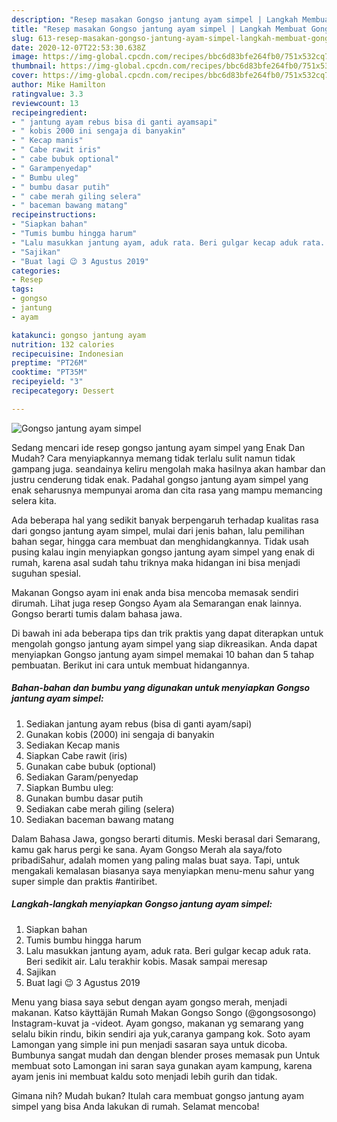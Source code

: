 ```yaml
---
description: "Resep masakan Gongso jantung ayam simpel | Langkah Membuat Gongso jantung ayam simpel Yang Paling Enak"
title: "Resep masakan Gongso jantung ayam simpel | Langkah Membuat Gongso jantung ayam simpel Yang Paling Enak"
slug: 613-resep-masakan-gongso-jantung-ayam-simpel-langkah-membuat-gongso-jantung-ayam-simpel-yang-paling-enak
date: 2020-12-07T22:53:30.638Z
image: https://img-global.cpcdn.com/recipes/bbc6d83bfe264fb0/751x532cq70/gongso-jantung-ayam-simpel-foto-resep-utama.jpg
thumbnail: https://img-global.cpcdn.com/recipes/bbc6d83bfe264fb0/751x532cq70/gongso-jantung-ayam-simpel-foto-resep-utama.jpg
cover: https://img-global.cpcdn.com/recipes/bbc6d83bfe264fb0/751x532cq70/gongso-jantung-ayam-simpel-foto-resep-utama.jpg
author: Mike Hamilton
ratingvalue: 3.3
reviewcount: 13
recipeingredient:
- " jantung ayam rebus bisa di ganti ayamsapi"
- " kobis 2000 ini sengaja di banyakin"
- " Kecap manis"
- " Cabe rawit iris"
- " cabe bubuk optional"
- " Garampenyedap"
- " Bumbu uleg"
- " bumbu dasar putih"
- " cabe merah giling selera"
- " baceman bawang matang"
recipeinstructions:
- "Siapkan bahan"
- "Tumis bumbu hingga harum"
- "Lalu masukkan jantung ayam, aduk rata. Beri gulgar kecap aduk rata. Beri sedikit air. Lalu terakhir kobis. Masak sampai meresap"
- "Sajikan"
- "Buat lagi 😉 3 Agustus 2019"
categories:
- Resep
tags:
- gongso
- jantung
- ayam

katakunci: gongso jantung ayam 
nutrition: 132 calories
recipecuisine: Indonesian
preptime: "PT26M"
cooktime: "PT35M"
recipeyield: "3"
recipecategory: Dessert

---
```



![Gongso jantung ayam simpel](https://img-global.cpcdn.com/recipes/bbc6d83bfe264fb0/751x532cq70/gongso-jantung-ayam-simpel-foto-resep-utama.jpg)

Sedang mencari ide resep gongso jantung ayam simpel yang Enak Dan Mudah? Cara menyiapkannya memang tidak terlalu sulit namun tidak gampang juga. seandainya keliru mengolah maka hasilnya akan hambar dan justru cenderung tidak enak. Padahal gongso jantung ayam simpel yang enak seharusnya mempunyai aroma dan cita rasa yang mampu memancing selera kita.

Ada beberapa hal yang sedikit banyak berpengaruh terhadap kualitas rasa dari gongso jantung ayam simpel, mulai dari jenis bahan, lalu pemilihan bahan segar, hingga cara membuat dan menghidangkannya. Tidak usah pusing kalau ingin menyiapkan gongso jantung ayam simpel yang enak di rumah, karena asal sudah tahu triknya maka hidangan ini bisa menjadi suguhan spesial.

Makanan Gongso ayam ini enak anda bisa mencoba memasak sendiri dirumah. Lihat juga resep Gongso Ayam ala Semarangan enak lainnya. Gongso berarti tumis dalam bahasa jawa.


Di bawah ini ada beberapa tips dan trik praktis yang dapat diterapkan untuk mengolah gongso jantung ayam simpel yang siap dikreasikan. Anda dapat menyiapkan Gongso jantung ayam simpel memakai 10 bahan dan 5 tahap pembuatan. Berikut ini cara untuk membuat hidangannya.

<!--inarticleads1-->

##### Bahan-bahan dan bumbu yang digunakan untuk menyiapkan Gongso jantung ayam simpel:

1. Sediakan  jantung ayam rebus (bisa di ganti ayam/sapi)
1. Gunakan  kobis (2000) ini sengaja di banyakin
1. Sediakan  Kecap manis
1. Siapkan  Cabe rawit (iris)
1. Gunakan  cabe bubuk (optional)
1. Sediakan  Garam/penyedap
1. Siapkan  Bumbu uleg:
1. Gunakan  bumbu dasar putih
1. Sediakan  cabe merah giling (selera)
1. Sediakan  baceman bawang matang


Dalam Bahasa Jawa, gongso berarti ditumis. Meski berasal dari Semarang, kamu gak harus pergi ke sana. Ayam Gongso Merah ala saya/foto pribadiSahur, adalah momen yang paling malas buat saya. Tapi, untuk mengakali kemalasan biasanya saya menyiapkan menu-menu sahur yang super simple dan praktis #antiribet. 

<!--inarticleads2-->

##### Langkah-langkah menyiapkan Gongso jantung ayam simpel:

1. Siapkan bahan
1. Tumis bumbu hingga harum
1. Lalu masukkan jantung ayam, aduk rata. Beri gulgar kecap aduk rata. Beri sedikit air. Lalu terakhir kobis. Masak sampai meresap
1. Sajikan
1. Buat lagi 😉 3 Agustus 2019


Menu yang biasa saya sebut dengan ayam gongso merah, menjadi makanan. Katso käyttäjän Rumah Makan Gongso Songo (@gongsosongo) Instagram-kuvat ja -videot. Ayam gongso, makanan yg semarang yang selalu bikin rindu, bikin sendiri aja yuk,caranya gampang kok. Soto ayam Lamongan yang simple ini pun menjadi sasaran saya untuk dicoba. Bumbunya sangat mudah dan dengan blender proses memasak pun Untuk membuat soto Lamongan ini saran saya gunakan ayam kampung, karena ayam jenis ini membuat kaldu soto menjadi lebih gurih dan tidak. 

Gimana nih? Mudah bukan? Itulah cara membuat gongso jantung ayam simpel yang bisa Anda lakukan di rumah. Selamat mencoba!
